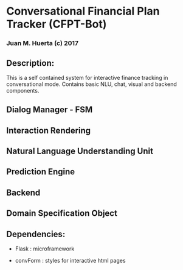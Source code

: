 
# Conversational Financial Plan Tracker (CFPT-Bot)
 
### Juan M. Huerta  (c)  2017

## Description:


This is a self contained system for interactive finance tracking in conversational mode. Contains basic NLU, chat, visual and backend components.


##  Dialog Manager - FSM

## Interaction Rendering

## Natural Language Understanding Unit

## Prediction Engine

## Backend

## Domain Specification Object


## Dependencies:



* Flask : microframework

* convForm : styles for interactive html pages 




